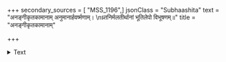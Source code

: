 +++
secondary_sources = [ "MSS_1196",]
jsonClass = "Subhaashita"
text = "अनङ्गीकृतकामानाम् अनुमानार्हवर्ष्मणाम्।  \nध्र्तनिर्मलतीर्थानां भूतिलेपो विभूषणम्॥"
title = "अनङ्गीकृतकामानाम्"

+++

<details><summary>Text</summary>

अनङ्गीकृतकामानाम् अनुमानार्हवर्ष्मणाम्।  
ध्र्तनिर्मलतीर्थानां भूतिलेपो विभूषणम्॥
</details>

